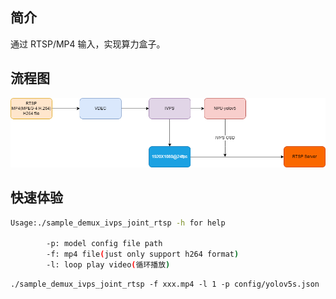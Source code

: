 ## 简介
  通过 RTSP/MP4 输入，实现算力盒子。

## 流程图
![](../../docs/sample_demux_ivps_joint_rtsp.png)

## 快速体验
```bash
Usage:./sample_demux_ivps_joint_rtsp -h for help

        -p: model config file path
        -f: mp4 file(just only support h264 format)
        -l: loop play video(循环播放)
```

```
./sample_demux_ivps_joint_rtsp -f xxx.mp4 -l 1 -p config/yolov5s.json
```
